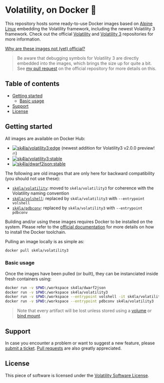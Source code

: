 # Volatility, on Docker 🐳

This repository hosts some ready-to-use Docker images based on [Alpine Linux](https://alpinelinux.org/) embedding the Volatility framework, including the newest Volatility 3 framework. Check out the official [Volatility](https://github.com/volatilityfoundation/volatility/) and [Volatility 3](https://github.com/volatilityfoundation/volatility3/) repositories for more information.

[Why are these images not (yet) official?](https://github.com/volatilityfoundation/volatility3/pull/92)

> Be aware that debugging symbols for Volatility 3 are directly embedded into the images, which brings the size up for quite a bit. See [my pull request](https://github.com/volatilityfoundation/volatility3/pull/92) on the official repository for more details on this.

## Table of contents

- [Getting started](#getting-started)
  - [Basic usage](#basic-usage)
- [Support](#support)
- [License](#license)

## Getting started

All images are available on Docker Hub:

- [![`sk4la/volatility3:edge`](https://img.shields.io/github/workflow/status/sk4la/volatility3-docker/volatility3-edge?label=sk4la/volatility3:edge&style=flat-square)](https://hub.docker.com/r/sk4la/volatility3) (newest addition for Volatility3 v2.0.0 preview! 🔥)
- [![`sk4la/volatility3:stable`](https://img.shields.io/github/workflow/status/sk4la/volatility3-docker/volatility3-stable?label=sk4la/volatility3:stable&style=flat-square)](https://hub.docker.com/r/sk4la/volatility3)
- [![`sk4la/dwarf2json:stable`](https://img.shields.io/github/workflow/status/sk4la/volatility3-docker/dwarf2json-stable?label=sk4la/dwarf2json:stable&style=flat-square)](https://hub.docker.com/r/sk4la/dwarf2json)

The following are old images that are only here for backward compatibility (you should not use these):

- [`sk4la/volatility`](https://hub.docker.com/repository/docker/sk4la/volatility): moved to `sk4la/volatility3` for coherence with the Volatility naming convention
- [`sk4la/volshell`](https://hub.docker.com/repository/docker/sk4la/volshell): replaced by `sk4la/volatility3` with `--entrypoint volshell`
- [`sk4la/pdbconv`](https://hub.docker.com/repository/docker/sk4la/pdbconv): replaced by `sk4la/volatility3` with `--entrypoint pdbconv`

Building and/or using these images requires Docker to be installed on the system. Please refer to the [official documentation](https://docs.docker.com/) for more details on how to install the Docker toolchain.

Pulling an image locally is as simple as:

```sh
docker pull sk4la/volatility3
```

### Basic usage

Once the images have been pulled (or built), they can be instanciated inside fresh containers using:

```sh
docker run -v $PWD:/workspace sk4la/dwarf2json
docker run -v $PWD:/workspace sk4la/volatility3
docker run -v $PWD:/workspace --entrypoint volshell -it sk4la/volatility3
docker run -v $PWD:/workspace --entrypoint pdbconv sk4la/volatility3
```

> Note that every artifact will be lost unless stored using a [volume](https://docs.docker.com/storage/volumes/) or [bind mount](https://docs.docker.com/storage/bind-mounts/).

## Support

In case you encounter a problem or want to suggest a new feature, please [submit a ticket](https://github.com/sk4la/volatility3-docker/issues). [Pull requests](https://github.com/sk4la/volatility3-docker/pulls) are also greatly appreciated.

## License

This piece of software is licensed under the [Volatility Software License](https://www.volatilityfoundation.org/license/).
